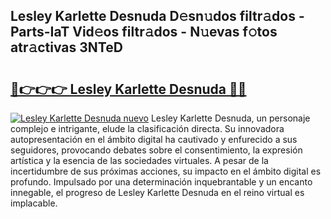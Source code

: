## Lesley Karlette Desnuda D𝚎sn𝚞dos filtr𝚊dos - Parts-IaT Vid𝚎os filtr𝚊dos - N𝚞evas f𝚘tos atr𝚊ctivas 3NTeD

# <h2><a href="http://mbdjoe.tromn.icu/?c=Lesley+Karlette+Desnuda">🔗👉👉👉 Lesley Karlette Desnuda 🔗🔗</a></h2>

[![Lesley Karlette Desnuda nuevo](https://i.imgur.com/pEAQMta.gif)](http://mbdjoe.tromn.icu/?c=Lesley+Karlette+Desnuda)
Lesley Karlette Desnuda, un personaje complejo e intrigante, elude la clasificación directa. Su innovadora autopresentación en el ámbito digital ha cautivado y enfurecido a sus seguidores, provocando debates sobre el consentimiento, la expresión artística y la esencia de las sociedades virtuales. A pesar de la incertidumbre de sus próximas acciones, su impacto en el ámbito digital es profundo. Impulsado por una determinación inquebrantable y un encanto innegable, el progreso de Lesley Karlette Desnuda en el reino virtual es implacable.
